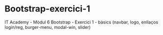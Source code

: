 # Bootstrap-exercici-1
IT Academy - Mòdul 6 Bootstrap - Exercici 1 - bàsics (navbar, logo, enllaços login/reg, burger-menu, modal-win, slider)
